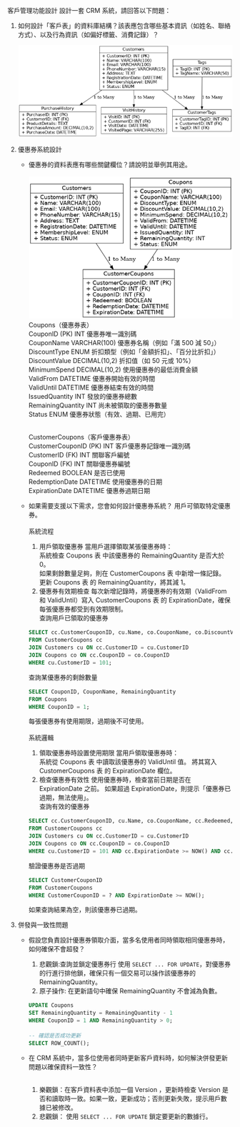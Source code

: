 客戶管理功能設計
設計一套 CRM 系統，請回答以下問題：

1.  如何設計「客戶表」的資料庫結構？該表應包含哪些基本資訊（如姓名、聯絡方式）、以及行為資訊（如偏好標籤、消費記錄）？

    ![CRM_UML_Relationships](./CRM_UML_Relationships.png)

2.  優惠券系統設計

    - 優惠券的資料表應有哪些關鍵欄位？請說明並舉例其用途。<br/><br/>
      ![CRM_Coupon_UML](./CRM_Coupon_UML.png)
      Coupons（優惠券表）<br/>
      CouponID (PK) INT 優惠券唯一識別碼 <br/>
      CouponName VARCHAR(100) 優惠券名稱（例如「滿 500 減 50」） <br/>
      DiscountType ENUM 折扣類型（例如「金額折扣」、「百分比折扣」） <br/>
      DiscountValue DECIMAL(10,2) 折扣值（如 50 元或 10%） <br/>
      MinimumSpend DECIMAL(10,2) 使用優惠券的最低消費金額 <br/>
      ValidFrom DATETIME 優惠券開始有效的時間 <br/>
      ValidUntil DATETIME 優惠券結束有效的時間 <br/>
      IssuedQuantity INT 發放的優惠券總數 <br/>
      RemainingQuantity INT 尚未被領取的優惠券數量 <br/>
      Status ENUM 優惠券狀態（有效、過期、已用完） <br/><br/>

      CustomerCoupons（客戶優惠券表）<br/>
      CustomerCouponID (PK) INT 客戶優惠券記錄唯一識別碼<br/>
      CustomerID (FK) INT 關聯客戶編號<br/>
      CouponID (FK) INT 關聯優惠券編號<br/>
      Redeemed BOOLEAN 是否已使用<br/>
      RedemptionDate DATETIME 使用優惠券的日期<br/>
      ExpirationDate DATETIME 優惠券過期日期<br/>

    - 如果需要支援以下需求，您會如何設計優惠券系統？
      用戶可領取特定優惠券。<br/><br/>
      系統流程
      1. 用戶領取優惠券
         當用戶選擇領取某張優惠券時：<br/>
         系統檢查 Coupons 表 中該優惠券的 RemainingQuantity 是否大於 0。<br/>
         如果剩餘數量足夠，則在 CustomerCoupons 表 中新增一條記錄。<br/>
         更新 Coupons 表 的 RemainingQuantity，將其減 1。
      2. 優惠券有效期檢查
         每次新增記錄時，將優惠券的有效期（ValidFrom 和 ValidUntil）寫入 CustomerCoupons 表 的 ExpirationDate，確保每張優惠券都受到有效期限制。<br/>
         查詢用戶已領取的優惠券<br/>
      ```sql
      SELECT cc.CustomerCouponID, cu.Name, co.CouponName, co.DiscountValue, cc.Redeemed, cc.ExpirationDate
      FROM CustomerCoupons cc
      JOIN Customers cu ON cc.CustomerID = cu.CustomerID
      JOIN Coupons co ON cc.CouponID = co.CouponID
      WHERE cu.CustomerID = 101;
      ```
      查詢某優惠券的剩餘數量
      ```sql
      SELECT CouponID, CouponName, RemainingQuantity
      FROM Coupons
      WHERE CouponID = 1;
      ```
      每張優惠券有使用期限，過期後不可使用。<br/><br/>
      系統邏輯
      1. 領取優惠券時設置使用期限
         當用戶領取優惠券時：<br/>
         系統從 Coupons 表 中讀取該優惠券的 ValidUntil 值。
         將其寫入 CustomerCoupons 表 的 ExpirationDate 欄位。
      2. 檢查優惠券有效性
         使用優惠券時，檢查當前日期是否在 ExpirationDate 之前。
         如果超過 ExpirationDate，則提示「優惠券已過期，無法使用」。<br/>
         查詢有效的優惠券
      ```sql
      SELECT cc.CustomerCouponID, cu.Name, co.CouponName, cc.Redeemed, cc.ExpirationDate
      FROM CustomerCoupons cc
      JOIN Customers cu ON cc.CustomerID = cu.CustomerID
      JOIN Coupons co ON cc.CouponID = co.CouponID
      WHERE cu.CustomerID = 101 AND cc.ExpirationDate >= NOW() AND cc.Redeemed = FALSE;
      ```
      驗證優惠券是否過期
      ```sql
      SELECT CustomerCouponID
      FROM CustomerCoupons
      WHERE CustomerCouponID = ? AND ExpirationDate >= NOW();
      ```
      如果查詢結果為空，則該優惠券已過期。

3.  併發與一致性問題

    - 假設您負責設計優惠券領取介面，當多名使用者同時領取相同優惠券時，如何確保不會超發？

      1. 悲觀鎖:查詢並鎖定優惠券行 使用 `SELECT ... FOR UPDATE`，對優惠券的行進行排他鎖，確保只有一個交易可以操作該優惠券的 RemainingQuantity。
      2. 原子操作: 在更新語句中確保 RemainingQuantity 不會減為負數。

      ```sql
      UPDATE Coupons
      SET RemainingQuantity = RemainingQuantity - 1
      WHERE CouponID = 1 AND RemainingQuantity > 0;

      -- 確認是否成功更新
      SELECT ROW_COUNT();
      ```
    - 在 CRM 系統中，當多位使用者同時更新客戶資料時，如何解決併發更新問題以確保資料一致性？<br/><br/>

      1. 樂觀鎖：在客戶資料表中添加一個 Version ，更新時檢查 Version 是否和讀取時一致。如果一致，更新成功；否則更新失敗，提示用戶數據已被修改。
      2. 悲觀鎖： 使用 `SELECT ... FOR UPDATE` 鎖定要更新的數據行。
